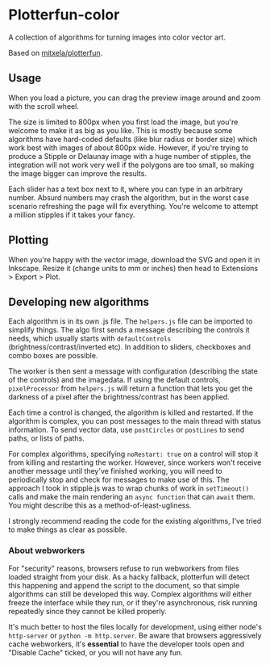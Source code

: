# Plotterfun-color

A collection of algorithms for turning images into color vector art.

Based on [mitxela/plotterfun](https://github.com/mitxela/plotterfun).

## Usage

When you load a picture, you can drag the preview image around and zoom with the scroll wheel.

The size is limited to 800px when you first load the image, but you're welcome to make it as big as you like. This is mostly because some algorithms have hard-coded defaults (like blur radius or border size) which work best with images of about 800px wide. However, if you're trying to produce a Stipple or Delaunay image with a huge number of stipples, the integration will not work very well if the polygons are too small, so making the image bigger can improve the results.

Each slider has a text box next to it, where you can type in an arbitrary number. Absurd numbers may crash the algorithm, but in the worst case scenario refreshing the page will fix everything. You're welcome to attempt a million stipples if it takes your fancy. 

## Plotting

When you're happy with the vector image, download the SVG and open it in Inkscape. Resize it (change units to mm or inches) then head to Extensions > Export > Plot. 

## Developing new algorithms

Each algorithm is in its own .js file. The `helpers.js` file can be imported to simplify things. The algo first sends a message describing the controls it needs, which usually starts with `defaultControls` (brightness/contrast/inverted etc). In addition to sliders, checkboxes and combo boxes are possible.

The worker is then sent a message with configuration (describing the state of the controls) and the imagedata. If using the default controls, `pixelProcessor` from `helpers.js` will return a function that lets you get the darkness of a pixel after the brightness/contrast has been applied.

Each time a control is changed, the algorithm is killed and restarted. If the algorithm is complex, you can post messages to the main thread with status information. To send vector data, use `postCircles` or `postLines` to send paths, or lists of paths.

For complex algorithms, specifying `noRestart: true` on a control will stop it from killing and restarting the worker. However, since workers won't receive another message until they've finished working, you will need to periodically stop and check for messages to make use of this. The approach I took in stipple.js was to wrap chunks of work in `setTimeout()` calls and make the main rendering an `async function` that can `await` them. You might describe this as a method-of-least-ugliness.

I strongly recommend reading the code for the existing algorithms, I've tried to make things as clear as possible.

### About webworkers

For "security" reasons, browsers refuse to run webworkers from files loaded straight from your disk. As a hacky fallback, plotterfun will detect this happening and append the script to the document, so that simple algorithms can still be developed this way. Complex algorithms will either freeze the interface while they run, or if they're asynchronous, risk running repeatedly since they cannot be killed properly.

It's much better to host the files locally for development, using either node's `http-server` or `python -m http.server`. Be aware that browsers aggressively cache webworkers, it's **essential** to have the developer tools open and "Disable Cache" ticked, or you will not have any fun.
